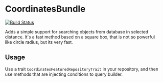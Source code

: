 CoordinatesBundle
=================

[![Build Status](https://travis-ci.org/Wolnosciowiec/CoordinatesBundle.svg?branch=master)](https://travis-ci.org/Wolnosciowiec/CoordinatesBundle)

Adds a simple support for searching objects from database in selected distance.
It's a fast method based on a square box, that is not so powerful like circle radius, but its very fast.

## Usage

Use a trait `CoordinatesFeaturedRepositoryTrait` in your repository, and then
use methods that are injecting conditions to query builder.
